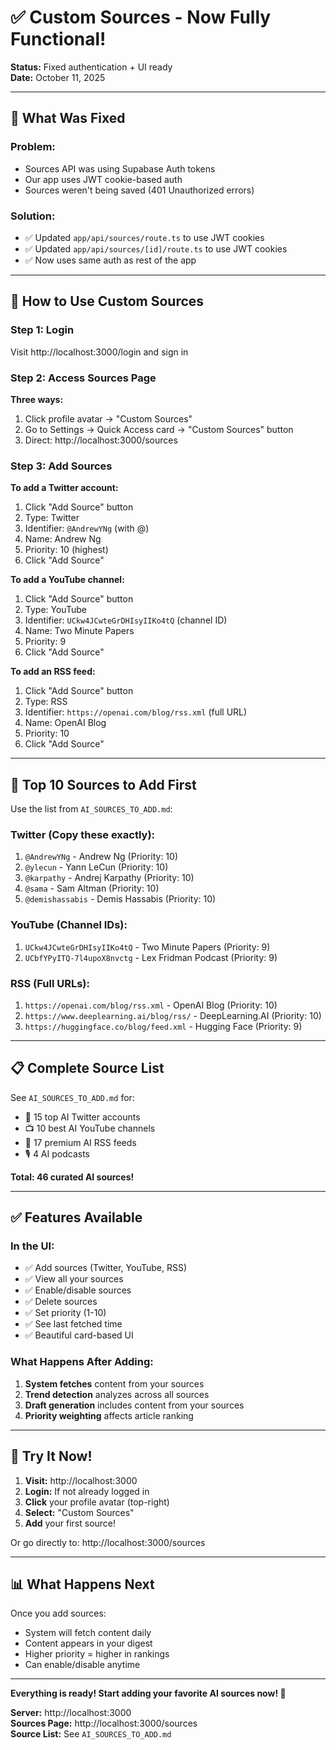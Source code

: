 # ✅ Custom Sources - Now Fully Functional!

**Status:** Fixed authentication + UI ready  
**Date:** October 11, 2025

---

## 🔧 What Was Fixed

### Problem:
- Sources API was using Supabase Auth tokens
- Our app uses JWT cookie-based auth
- Sources weren't being saved (401 Unauthorized errors)

### Solution:
- ✅ Updated `app/api/sources/route.ts` to use JWT cookies
- ✅ Updated `app/api/sources/[id]/route.ts` to use JWT cookies
- ✅ Now uses same auth as rest of the app

---

## 🎯 How to Use Custom Sources

### Step 1: Login
Visit http://localhost:3000/login and sign in

### Step 2: Access Sources Page
**Three ways:**
1. Click profile avatar → "Custom Sources"
2. Go to Settings → Quick Access card → "Custom Sources" button
3. Direct: http://localhost:3000/sources

### Step 3: Add Sources

**To add a Twitter account:**
1. Click "Add Source" button
2. Type: Twitter
3. Identifier: `@AndrewYNg` (with @)
4. Name: Andrew Ng
5. Priority: 10 (highest)
6. Click "Add Source"

**To add a YouTube channel:**
1. Click "Add Source" button
2. Type: YouTube
3. Identifier: `UCkw4JCwteGrDHIsyIIKo4tQ` (channel ID)
4. Name: Two Minute Papers
5. Priority: 9
6. Click "Add Source"

**To add an RSS feed:**
1. Click "Add Source" button
2. Type: RSS
3. Identifier: `https://openai.com/blog/rss.xml` (full URL)
4. Name: OpenAI Blog
5. Priority: 10
6. Click "Add Source"

---

## 🌟 Top 10 Sources to Add First

Use the list from `AI_SOURCES_TO_ADD.md`:

### Twitter (Copy these exactly):
1. `@AndrewYNg` - Andrew Ng (Priority: 10)
2. `@ylecun` - Yann LeCun (Priority: 10)
3. `@karpathy` - Andrej Karpathy (Priority: 10)
4. `@sama` - Sam Altman (Priority: 10)
5. `@demishassabis` - Demis Hassabis (Priority: 10)

### YouTube (Channel IDs):
1. `UCkw4JCwteGrDHIsyIIKo4tQ` - Two Minute Papers (Priority: 9)
2. `UCbfYPyITQ-7l4upoX8nvctg` - Lex Fridman Podcast (Priority: 9)

### RSS (Full URLs):
1. `https://openai.com/blog/rss.xml` - OpenAI Blog (Priority: 10)
2. `https://www.deeplearning.ai/blog/rss/` - DeepLearning.AI (Priority: 10)
3. `https://huggingface.co/blog/feed.xml` - Hugging Face (Priority: 9)

---

## 📋 Complete Source List

See `AI_SOURCES_TO_ADD.md` for:
- 📱 15 top AI Twitter accounts
- 📺 10 best AI YouTube channels
- 📰 17 premium AI RSS feeds
- 🎙️ 4 AI podcasts

**Total: 46 curated AI sources!**

---

## ✅ Features Available

### In the UI:
- ✅ Add sources (Twitter, YouTube, RSS)
- ✅ View all your sources
- ✅ Enable/disable sources
- ✅ Delete sources
- ✅ Set priority (1-10)
- ✅ See last fetched time
- ✅ Beautiful card-based UI

### What Happens After Adding:
1. **System fetches** content from your sources
2. **Trend detection** analyzes across all sources
3. **Draft generation** includes content from your sources
4. **Priority weighting** affects article ranking

---

## 🚀 Try It Now!

1. **Visit:** http://localhost:3000
2. **Login:** If not already logged in
3. **Click** your profile avatar (top-right)
4. **Select:** "Custom Sources"
5. **Add** your first source!

Or go directly to: http://localhost:3000/sources

---

## 📊 What Happens Next

Once you add sources:
- System will fetch content daily
- Content appears in your digest
- Higher priority = higher in rankings
- Can enable/disable anytime

---

**Everything is ready! Start adding your favorite AI sources now! 🚀**

**Server:** http://localhost:3000  
**Sources Page:** http://localhost:3000/sources  
**Source List:** See `AI_SOURCES_TO_ADD.md`




